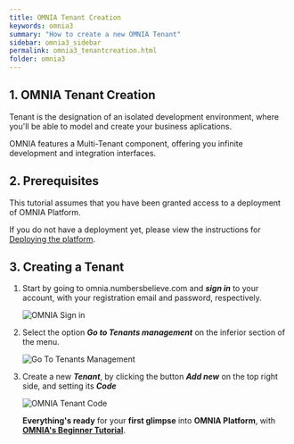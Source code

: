 ```yaml
---
title: OMNIA Tenant Creation
keywords: omnia3
summary: "How to create a new OMNIA Tenant"
sidebar: omnia3_sidebar
permalink: omnia3_tenantcreation.html
folder: omnia3
---
```


## 1. OMNIA Tenant Creation

Tenant is the designation of an isolated development environment, where you'll be able to model and create your business aplications. 

OMNIA features a Multi-Tenant component, offering you infinite development and integration interfaces. 

## 2. Prerequisites

This tutorial assumes that you have been granted access to a deployment of OMNIA Platform.

If you do not have a deployment yet, please view the instructions for [Deploying the platform](http://docs.numbersbelieve.com/omnia3_deploymenttutorial.html).

## 3. Creating a Tenant

1. Start by going to omnia.numbersbelieve.com and ***sign in*** to your account, with your registration email and password, respectively.

    ![OMNIA Sign in](https://raw.githubusercontent.com/numbersbelieve/omnia3/master/docs/tutorialPics/modelingTutorial/OMNIA%20-%20Sign%20In%20Account.PNG)

2. Select the option ***Go to Tenants management*** on the inferior section of the menu.

    ![Go To Tenants Management]()
 
 3. Create a new ***Tenant***, by clicking the button ***Add new*** on the top right side, and setting its ***Code***

    ![OMNIA Tenant Code](https://raw.githubusercontent.com/numbersbelieve/omnia3/master/docs/tutorialPics/modelingTutorial/OMNIA-Tenant-Code.PNG )
    
    **Everything's ready** for your **first glimpse** into **OMNIA Platform**, with [**OMNIA's Beginner Tutorial**](http://docs.numbersbelieve.com/omnia3_beginnertutorial.html).


